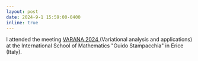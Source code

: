 ```yaml
---
layout: post
date: 2024-9-1 15:59:00-0400
inline: true
---
```


I attended the meeting <a href="https://varana2024.sciencesconf.org/resource/page/id/1"> VARANA 2024 </a> (Variational analysis and applications) at the International School of Mathematics "Guido Stampacchia" in Erice (Italy).
